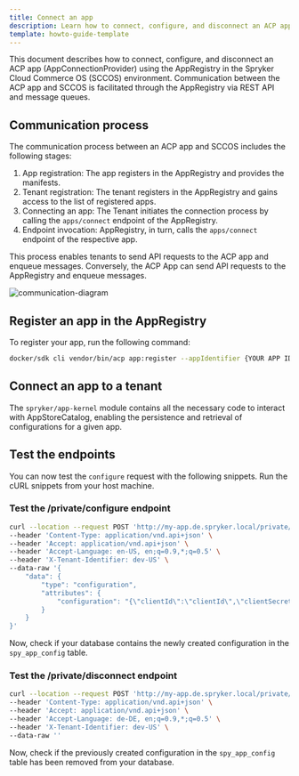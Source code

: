 ```yaml
---
title: Connect an app
description: Learn how to connect, configure, and disconnect an ACP app using AppRegistry.
template: howto-guide-template
---
```


This document describes how to connect, configure, and disconnect an ACP app (AppConnectionProvider) using the AppRegistry in the Spryker Cloud Commerce OS (SCCOS) environment. Communication between the ACP app and SCCOS is facilitated through the AppRegistry via REST API and message queues.

## Communication process

The communication process between an ACP app and SCCOS includes the following stages:

1. App registration: The app registers in the AppRegistry and provides the manifests.
2. Tenant registration: The tenant registers in the AppRegistry and gains access to the list of registered apps.
3. Connecting an app: The Tenant initiates the connection process by calling the `apps/connect` endpoint of the AppRegistry.
4. Endpoint invocation: AppRegistry, in turn, calls the `apps/connect` endpoint of the respective app.

This process enables tenants to send API requests to the ACP app and enqueue messages. Conversely, the ACP App can send API requests to the AppRegistry and enqueue messages.

![communication-diagram](https://spryker.s3.eu-central-1.amazonaws.com/docs/aop/dev/acp-app-connection-and-configuration/architecture-overview.png)

## Register an app in the AppRegistry

To register your app, run the following command:

```bash
docker/sdk cli vendor/bin/acp app:register --appIdentifier {YOUR APP IDENTIFIER} --registryUrl http://glue.registry.spryker.local --baseUrl "http://{YOUR APPS BASE URL e.g. stripe.spryker.local}" --authorizationToken 123455 -v
```

## Connect an app to a tenant

The `spryker/app-kernel` module contains all the necessary code to interact with AppStoreCatalog, enabling the persistence and retrieval of configurations for a given app.

## Test the endpoints

You can now test the `configure` request with the following snippets. Run the cURL snippets from your host machine.

### Test the /private/configure endpoint

```bash
curl --location --request POST 'http://my-app.de.spryker.local/private/configure' \
--header 'Content-Type: application/vnd.api+json' \
--header 'Accept: application/vnd.api+json' \
--header 'Accept-Language: en-US, en;q=0.9,*;q=0.5' \
--header 'X-Tenant-Identifier: dev-US' \
--data-raw '{
    "data": {
        "type": "configuration",
        "attributes": {
            "configuration": "{\"clientId\":\"clientId\",\"clientSecret\":\"clientSecret\",\"securityUri\":\"securityUri\",\"transactionCallsUri\":\"transactionCallsUri\",\"isActive\": false,\"isInvoicingEnabled\": false}"
        }
    }
}'
```

Now, check if your database contains the newly created configuration in the `spy_app_config` table.

### Test the /private/disconnect endpoint

```bash
curl --location --request POST 'http://my-app.de.spryker.local/private/disconnect' \
--header 'Content-Type: application/vnd.api+json' \
--header 'Accept: application/vnd.api+json' \
--header 'Accept-Language: de-DE, en;q=0.9,*;q=0.5' \
--header 'X-Tenant-Identifier: dev-US' \
--data-raw ''
```

Now, check if the previously created configuration in the `spy_app_config` table has been removed from your database.
